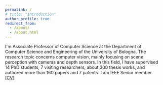 ```yaml
---
permalink: /
# title: "Introduction"
author_profile: true
redirect_from: 
  - /about/
  - /about.html
---
```


I'm Associate Professor of Computer Science at the Department of Computer Science and Engineering of the University of Bologna. The research topic concerns computer vision, mainly focusing on scene perception with cameras and depth sensors. In this field, I have supervised 14 PhD students, 7 visiting researchers, about 300 thesis works, and authored more than 160 papers and 7 patents. I am IEEE Senior member. [[CV](/files/CV_ENG.pdf)]

